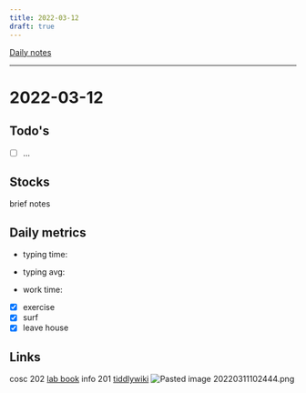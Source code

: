 ```yaml
---
title: 2022-03-12
draft: true
---
```

[Daily notes](out/notes/daily-notes.md)

---

# 2022-03-12
## Todo's
- [ ] ...
## Stocks
brief notes

## Daily metrics
- typing time: 
- typing avg: 

- work time: 

- [x] exercise
- [x] surf
- [x] leave house

## Links
cosc 202 [lab book](https://cosc202.cspages.otago.ac.nz/lab-book/COSC202LabBook.pdf)
info 201 [tiddlywiki](https://isgb.otago.ac.nz/infosci/INFO201/labs_release/raw/master/output/info201_labs.html#%2FLabs%2FLab%2002%2FLab%202%3A%20Git%20and%20GitBucket:%5B%5B%2FLabs%2FLab%2002%2FLab%202%3A%20Git%20and%20GitBucket%5D%5D)
![Pasted image 20220311102444.png](None)